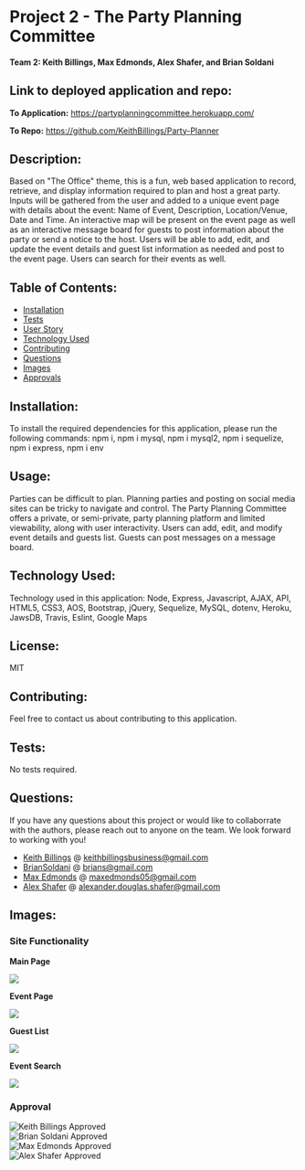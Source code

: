 # Project 2 - The Party Planning Committee

#### Team 2: Keith Billings, Max Edmonds, Alex Shafer, and Brian Soldani



## Link to deployed application and repo: 

**To Application:** https://partyplanningcommittee.herokuapp.com/

**To Repo:** https://github.com/KeithBillings/Party-Planner


## Description: 

Based on "The Office" theme, this is a fun, web based application to record, retrieve, and display information required to plan and host a great party. Inputs will be gathered from the user and added to a unique event page with details about the event: Name of Event, Description, Location/Venue, Date and Time. An interactive map will be present on the event page as well as an interactive message board for guests to post information about the party or send a notice to the host. Users will be able to add, edit, and update the event details and guest list information as needed and post to the event page. Users can search for their events as well.

    
## Table of Contents: 

* [Installation](#installation)
* [Tests](#tests)
* [User Story](#usage)
* [Technology Used](#technology-used)
* [Contributing](#contributing)
* [Questions](#questions)
* [Images](#images)
* [Approvals](#approval)

    
## Installation: 

To install the required dependencies for this application, please run the following commands:  npm i, npm i mysql, npm i mysql2, npm i sequelize, npm i express, npm i env

    
## Usage: 
    
Parties can be difficult to plan. Planning parties and posting on social media sites can be tricky to navigate and control. The Party Planning Committee offers a private, or semi-private, party planning platform and limited viewability, along with user interactivity. Users can add, edit, and modify event details and guests list. Guests can post messages on a message board.


## Technology Used: 
    
Technology used in this application: Node, Express, Javascript, AJAX, API, HTML5, CSS3, AOS, Bootstrap, jQuery, Sequelize, MySQL, dotenv, Heroku, JawsDB, Travis, Eslint, Google Maps

    
## License: 
    
MIT    

## Contributing: 

Feel free to contact us about contributing to this application.
    

## Tests: 

No tests required.

    
## Questions: 
    
If you have any questions about this project or would like to collaborrate with the authors, please reach out to anyone on the team. We look forward to working with you!

- [Keith Billings](https://github.com/KeithBillings) @ keithbillingsbusiness@gmail.com
- [BrianSoldani](https://github.com/BrianSoldani) @ brians@gmail.com
- [Max Edmonds](https://github.com/zilchlorf) @ maxedmonds05@gmail.com
- [Alex Shafer](https://github.com/AlexShafer) @ alexander.douglas.shafer@gmail.com


## Images:


### Site Functionality


**Main Page**

![](/assets/images/mainpage.jpg)


**Event Page**

![](/assets/images/eventpage.jpg)


**Guest List**

![](/assets/images/guestlist.jpg)


**Event Search**

![](/assets/images/eventsearch.jpg)



### Approval

![Keith Billings Approved](https://img.shields.io/badge/Keith%20Billings-Approved-brightgreen)<br>
![Brian Soldani Approved](https://img.shields.io/badge/Brian%20Soldani-Approved-brightgreen)<br>
![Max Edmonds Approved](https://img.shields.io/badge/Max%20Edmonds-Approved-brightgreen)<br>
![Alex Shafer Approved](https://img.shields.io/badge/Alex%20Shafer-Approved-brightgreen)
